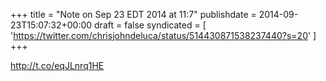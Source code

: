 +++
title = "Note on Sep 23 EDT 2014 at 11:7"
publishdate = 2014-09-23T15:07:32+00:00
draft = false
syndicated = [ 'https://twitter.com/chrisjohndeluca/status/514430871538237440?s=20' ]
+++

http://t.co/eqJLnrq1HE
